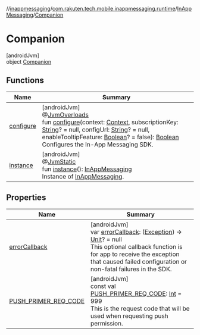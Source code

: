 //[inappmessaging](../../../../index.md)/[com.rakuten.tech.mobile.inappmessaging.runtime](../../index.md)/[InAppMessaging](../index.md)/[Companion](index.md)

# Companion

[androidJvm]\
object [Companion](index.md)

## Functions

| Name | Summary |
|---|---|
| [configure](configure.md) | [androidJvm]<br>@[JvmOverloads](https://kotlinlang.org/api/latest/jvm/stdlib/kotlin.jvm/-jvm-overloads/index.html)<br>fun [configure](configure.md)(context: [Context](https://developer.android.com/reference/kotlin/android/content/Context.html), subscriptionKey: [String](https://kotlinlang.org/api/latest/jvm/stdlib/kotlin/-string/index.html)? = null, configUrl: [String](https://kotlinlang.org/api/latest/jvm/stdlib/kotlin/-string/index.html)? = null, enableTooltipFeature: [Boolean](https://kotlinlang.org/api/latest/jvm/stdlib/kotlin/-boolean/index.html)? = false): [Boolean](https://kotlinlang.org/api/latest/jvm/stdlib/kotlin/-boolean/index.html)<br>Configures the In-App Messaging SDK. |
| [instance](instance.md) | [androidJvm]<br>@[JvmStatic](https://kotlinlang.org/api/latest/jvm/stdlib/kotlin.jvm/-jvm-static/index.html)<br>fun [instance](instance.md)(): [InAppMessaging](../index.md)<br>Instance of [InAppMessaging](../index.md). |

## Properties

| Name | Summary |
|---|---|
| [errorCallback](error-callback.md) | [androidJvm]<br>var [errorCallback](error-callback.md): ([Exception](https://kotlinlang.org/api/latest/jvm/stdlib/kotlin/-exception/index.html)) -&gt; [Unit](https://kotlinlang.org/api/latest/jvm/stdlib/kotlin/-unit/index.html)? = null<br>This optional callback function is for app to receive the exception that caused failed configuration or non-fatal failures in the SDK. |
| [PUSH_PRIMER_REQ_CODE](-p-u-s-h_-p-r-i-m-e-r_-r-e-q_-c-o-d-e.md) | [androidJvm]<br>const val [PUSH_PRIMER_REQ_CODE](-p-u-s-h_-p-r-i-m-e-r_-r-e-q_-c-o-d-e.md): [Int](https://kotlinlang.org/api/latest/jvm/stdlib/kotlin/-int/index.html) = 999<br>This is the request code that will be used when requesting push permission. |
